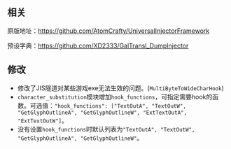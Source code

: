 ## 相关
原版地址：https://github.com/AtomCrafty/UniversalInjectorFramework

预设字典：https://github.com/XD2333/GalTransl_DumpInjector

## 修改
* 修改了JIS隧道对某些游戏exe无法生效的问题。(`MultiByteToWideCharHook`)
* `character_substitution`模块增加`hook_functions`，可指定需要hook的函数。可选值：`"hook_functions": ["TextOutA", "TextOutW", "GetGlyphOutlineA", "GetGlyphOutlineW", "ExtTextOutA", "ExtTextOutW"]`。
* 没有设置`hook_functions`时默认列表为`"TextOutA", "TextOutW", "GetGlyphOutlineA", "GetGlyphOutlineW"`。
